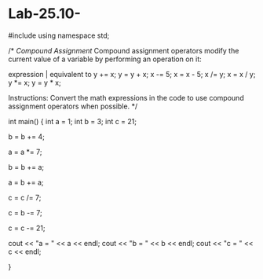 # Lab-25.10-
#include <iostream>
using namespace std;

/* _Compound Assignment_
Compound assignment operators modify the current value of a variable by performing an operation on it:

expression  |  equivalent to
y += x;         y = y + x;
x -= 5;         x = x - 5;
x /= y;         x = x / y;
y *= x;         y = y * x;

Instructions: Convert the math expressions in the code to use compound assignment operators when possible.
*/

int main() {
  int a = 1;
  int b = 3;
  int c = 21;

  b = b += 4;

  a = a *= 7;

  b = b += a;

  a = b += a;

  c = c /= 7;

  c = b -= 7;

  c = c -= 21;

  cout << "a = " << a << endl;
  cout << "b = " << b << endl;
  cout << "c = " << c << endl;

}

